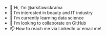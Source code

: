 - 👋 Hi, I’m @arsitawickrama
- 👀 I’m interested in beauty and IT industry
- 🌱 I’m currently learning data science
- 💞️ I’m looking to collaborate on GitHub
- 📫 How to reach me via LinkedIn or email me!

<!---
arsitawickrama/arsitawickrama is a ✨ special ✨ repository because its `README.md` (this file) appears on your GitHub profile.
You can click the Preview link to take a look at your changes.
--->
